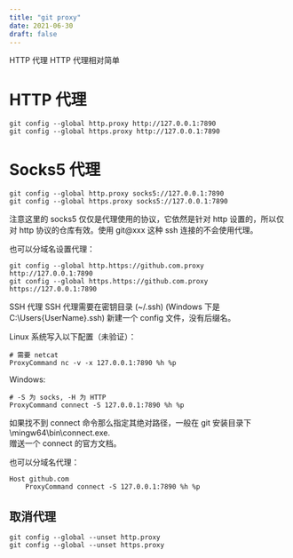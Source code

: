 ```yaml
---
title: "git proxy"
date: 2021-06-30
draft: false
---
```


HTTP 代理
HTTP 代理相对简单

# HTTP 代理
    git config --global http.proxy http://127.0.0.1:7890
    git config --global https.proxy http://127.0.0.1:7890

# Socks5 代理
    git config --global http.proxy socks5://127.0.0.1:7890
    git config --global https.proxy socks5://127.0.0.1:7890
注意这里的 socks5 仅仅是代理使用的协议，它依然是针对 http 设置的，所以仅对 http 协议的仓库有效。使用 git@xxx 这种 ssh 连接的不会使用代理。

也可以分域名设置代理：

    git config --global http.https://github.com.proxy http://127.0.0.1:7890
    git config --global https.https://github.com.proxy https://127.0.0.1:7890
SSH 代理
SSH 代理需要在密钥目录 (~/.ssh) (Windows 下是 C:\Users\{UserName}\.ssh) 新建一个 config 文件，没有后缀名。

Linux 系统写入以下配置（未验证）：

    # 需要 netcat
    ProxyCommand nc -v -x 127.0.0.1:7890 %h %p
Windows:

    # -S 为 socks, -H 为 HTTP
    ProxyCommand connect -S 127.0.0.1:7890 %h %p
如果找不到 connect 命令那么指定其绝对路径，一般在 git 安装目录下 \mingw64\bin\connect.exe.  
赠送一个 connect 的官方文档。

也可以分域名代理：

    Host github.com
        ProxyCommand connect -S 127.0.0.1:7890 %h %p


## 取消代理

    git config --global --unset http.proxy
    git config --global --unset https.proxy